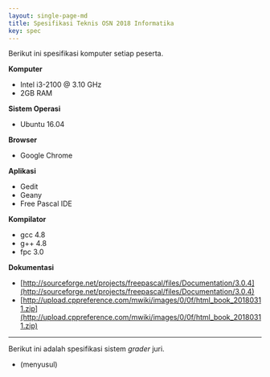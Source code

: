 ```yaml
---
layout: single-page-md
title: Spesifikasi Teknis OSN 2018 Informatika
key: spec
---
```


Berikut ini spesifikasi komputer setiap peserta.

**Komputer**
   - Intel i3-2100 @ 3.10 GHz
   - 2GB RAM 

**Sistem Operasi**
   - Ubuntu 16.04 

**Browser**
   - Google Chrome
   
**Aplikasi**
   - Gedit
   - Geany
   - Free Pascal IDE
   
**Kompilator**
   - gcc 4.8
   - g++ 4.8
   - fpc 3.0

**Dokumentasi**
   - [http://sourceforge.net/projects/freepascal/files/Documentation/3.0.4](http://sourceforge.net/projects/freepascal/files/Documentation/3.0.4)
   - [http://upload.cppreference.com/mwiki/images/0/0f/html_book_20180311.zip](http://upload.cppreference.com/mwiki/images/0/0f/html_book_20180311.zip)

<hr />

Berikut ini adalah spesifikasi sistem *grader* juri.

- (menyusul)
